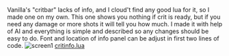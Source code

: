 Vanilla's "critbar" lacks of info, and I cloud't find any good lua for it, so I made one on my own.
This one shows you nothing if crit is ready, but if you need any damage or more shots it will tell you how much.
I made it with help of AI and everything is simple and described so any changes should be easy to do. Font and location of info panel can be adjust in first two lines of code.
![screen1](https://imgur.com/a/5CdhYzm)
[critinfo.lua](https://github.com/GNWilber/lmaobox-luas-public/blob/main/critinfo/critinfo.lua)
